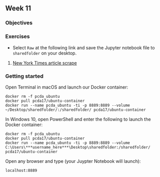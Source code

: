 ## Week 11
### Objectives


### Exercises
- Select `Raw` at the following link and save the Jupyter notebook file to `sharedfolder` on your desktop.

1. [New York Times article scrape](https://github.com/tanyaclement/cpcda18.github.io/blob/master/Week-11_NYT_Article_Scrape.ipynb)

### Getting started
Open Terminal in macOS and launch our Docker container:

```
docker rm -f pcda_ubuntu
docker pull pcda17/ubuntu-container
docker run --name pcda_ubuntu -ti -p 8889:8889 --volume ~/Desktop/sharedfolder/:/sharedfolder/ pcda17/ubuntu-container
```

In Windows 10, open PowerShell and enter the following to launch the Docker container:

```
docker rm -f pcda_ubuntu
docker pull pcda17/ubuntu-container
docker run --name pcda_ubuntu -ti -p 8889:8889 --volume C:\Users\***username_here***\Desktop\sharedfolder:/sharedfolder/ pcda17/ubuntu-container
```

Open any browser and type (your Juypter Notebook will launch):
```
localhost:8889
```
